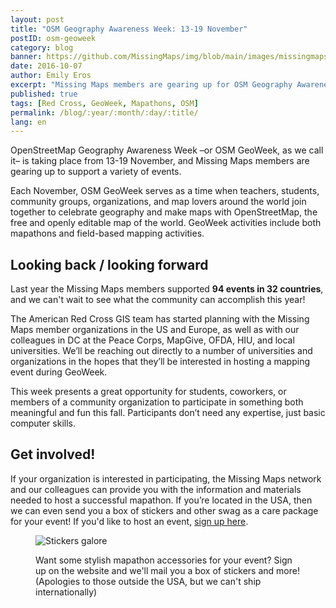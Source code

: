 ```yaml
---
layout: post
title: "OSM Geography Awareness Week: 13-19 November"
postID: osm-geoweek
category: blog
banner: https://github.com/MissingMaps/img/blob/main/images/missingmaps-blog_20161007_banner.png
date: 2016-10-07
author: Emily Eros
excerpt: "Missing Maps members are gearing up for OSM Geography Awareness Week this Novmber, hoping to support over 100 mapathons around the world!"
published: true
tags: [Red Cross, GeoWeek, Mapathons, OSM]
permalink: /blog/:year/:month/:day/:title/
lang: en
---
```


OpenStreetMap Geography Awareness Week –or OSM GeoWeek, as we call it– is taking place from 13-19 November, and Missing Maps members are gearing up to support a variety of events.

Each November, OSM GeoWeek serves as a time when teachers, students, community groups, organizations, and map lovers around the world join together to celebrate geography and make maps with OpenStreetMap, the free and openly editable map of the world. GeoWeek activities include both mapathons and field-based mapping activities.


## Looking back / looking forward

Last year the Missing Maps members supported **94 events in 32 countries**, and we can't wait to see what the community can accomplish this year!

The American Red Cross GIS team has started planning with the Missing Maps member organizations in the US and Europe, as well as with our colleagues in DC at the Peace Corps, MapGive, OFDA, HIU, and local universities. We’ll be reaching out directly to a number of universities and organizations in the hopes that they’ll be interested in hosting a mapping event during GeoWeek.

This week presents a great opportunity for students, coworkers, or members of a community organization to participate in something both meaningful and fun this fall. Participants don’t need any expertise, just basic computer skills.


## Get involved!

If your organization is interested in participating, the Missing Maps network and our colleagues can provide you with the information and materials needed to host a successful mapathon. If you’re located in the USA, then we can even send you a box of stickers and other swag as a care package for your event! If you'd like to host an event, [sign up here](https://docs.google.com/forms/d/1SG9DW7ZyEC9Vf78RbApUfBYAQPSIReyxbupGJPCqjtw/viewform?edit_requested=true).

<figure>
<img src="https://github.com/MissingMaps/img/blob/main/images/missingmaps-blog_20161007_swag.png" alt="Stickers galore">
<p class="caption">Want some stylish mapathon accessories for your event? Sign up on the website and we'll mail you a box of stickers and more! (Apologies to those outside the USA, but we can't ship internationally)</p>
</figure>
